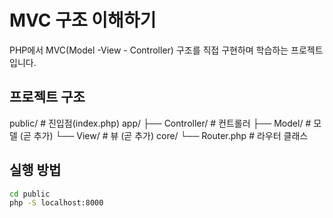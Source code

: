 # MVC 구조 이해하기

PHP에서 MVC(Model -View - Controller) 구조를 직접 구현하며 학습하는 프로젝트입니다.

## 프로젝트 구조
public/ # 진입점(index.php)
app/
├── Controller/ # 컨트롤러
├── Model/ # 모델 (곧 추가)
└── View/ # 뷰 (곧 추가)
core/
└── Router.php # 라우터 클래스


## 실행 방법
```bash
cd public
php -S localhost:8000
